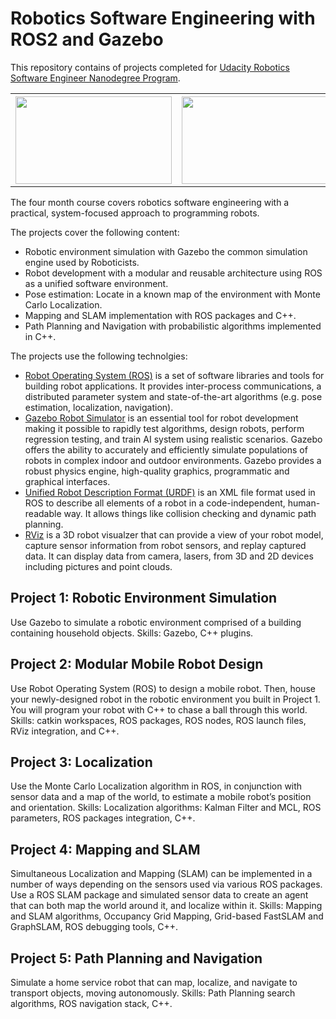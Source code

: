# Robotics Software Engineering with ROS2 and Gazebo
This repository contains of projects completed for [Udacity Robotics Software Engineer Nanodegree Program](https://www.udacity.com/course/robotics-software-engineer--nd209). 

<table style="width:100%">
  <tr>
    <th>
       <a href="https://user-images.githubusercontent.com/5468707/121535884-d8bde100-ca02-11eb-96a3-1981ffe1a6a7.png">
       <img src="https://user-images.githubusercontent.com/5468707/121535884-d8bde100-ca02-11eb-96a3-1981ffe1a6a7.png"
        width="250" height="140">
    </th>
     <th>
       <a href="https://user-images.githubusercontent.com/5468707/123093583-26d3db00-d42c-11eb-96e1-9e387986c0db.gif">
       <img src="https://user-images.githubusercontent.com/5468707/123093583-26d3db00-d42c-11eb-96e1-9e387986c0db.gif"
        width="250" height="140">
    </th>
    <th>
       <a href="https://user-images.githubusercontent.com/5468707/123102365-44597280-d435-11eb-95c8-fc36e9becfb7.gif">
       <img src="https://user-images.githubusercontent.com/5468707/123102365-44597280-d435-11eb-95c8-fc36e9becfb7.gif"
        width="250" height="140">
    </th>   
  </tr>
</table>


The four month course covers robotics software engineering with a practical, system-focused approach to programming robots.

The projects cover the following content:
* Robotic environment simulation with Gazebo the common simulation engine used by Roboticists.
* Robot development with a modular and reusable architecture using ROS as a unified software environment.
* Pose estimation: Locate in a known map of the environment with Monte Carlo Localization.
* Mapping and SLAM implementation with ROS packages and C++.
* Path Planning and Navigation with probabilistic algorithms implemented in C++.

The projects use the following technolgies:
* [Robot Operating System (ROS)](https://www.ros.org/) is a set of software libraries and tools for building robot applications. It provides inter-process communications, a distributed parameter system and state-of-the-art algorithms (e.g. pose estimation, localization, navigation).
* [Gazebo Robot Simulator](http://gazebosim.org/) is an essential tool for robot development making it possible to rapidly test algorithms, design robots, perform regression testing, and train AI system using realistic scenarios. Gazebo offers the ability to accurately and efficiently simulate populations of robots in complex indoor and outdoor environments. Gazebo provides a robust physics engine, high-quality graphics, programmatic and graphical interfaces.
* [Unified Robot Description Format (URDF)](https://industrial-training-master.readthedocs.io/en/melodic/_source/session3/Intro-to-URDF.html) is an XML file format used in ROS to describe all elements of a robot in a code-independent, human-readable way. It allows things like collision checking and dynamic path planning.
* [RViz](http://wiki.ros.org/rviz) is a 3D robot visualzer that can provide a view of your robot model, capture sensor information from robot sensors, and replay captured data. It can display data from camera, lasers, from 3D and 2D devices including pictures and point clouds.

## Project 1: Robotic Environment Simulation
Use Gazebo to simulate a robotic environment comprised of a building containing household objects. Skills: Gazebo, C++ plugins.

## Project 2: Modular Mobile Robot Design
Use Robot Operating System (ROS) to design a mobile robot. Then, house your newly-designed robot in the robotic environment you built in Project 1. You will program your robot with C++ to chase a ball through this world. Skills: catkin workspaces, ROS packages, ROS nodes, ROS launch files, RViz integration, and C++.

## Project 3: Localization
Use the Monte Carlo Localization algorithm in ROS, in conjunction with sensor data and a map of the world, to estimate a mobile robot’s position and orientation. Skills: Localization algorithms: Kalman Filter and MCL, ROS parameters, ROS packages integration, C++.

## Project 4: Mapping and SLAM
Simultaneous Localization and Mapping (SLAM) can be implemented in a number of ways depending on the sensors used via various ROS packages. Use a ROS SLAM package and simulated sensor data to create an agent that can both map the world around it, and localize within it. Skills: Mapping and SLAM algorithms, Occupancy Grid Mapping, Grid-based FastSLAM and GraphSLAM, ROS debugging tools, C++.

## Project 5: Path Planning and Navigation
Simulate a home service robot that can map, localize, and navigate to transport objects, moving autonomously. Skills: Path Planning search algorithms, ROS navigation stack, C++.

